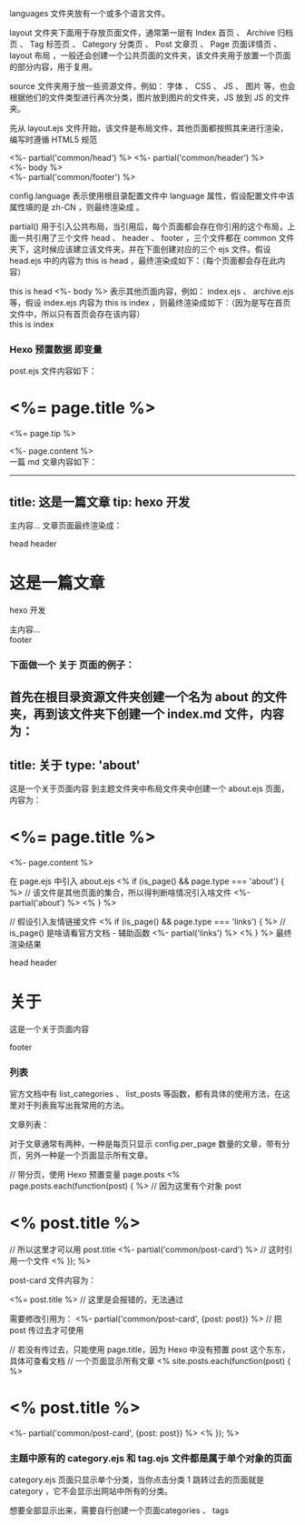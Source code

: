 languages 文件夹放有一个或多个语言文件。

layout 文件夹下面用于存放页面文件，通常第一层有 Index 首页 、 Archive 归档页 、 Tag 标签页 、 Category 分类页 、 Post 文章页 、 Page 页面详情页 、 layout 布局 ，一般还会创建一个公共页面的文件夹，该文件夹用于放置一个页面的部分内容，用于复用。

source 文件夹用于放一些资源文件，例如： 字体 、 CSS 、 JS 、 图片 等，也会根据他们的文件类型进行再次分类，图片放到图片的文件夹，JS 放到 JS 的文件夹。


先从 layout.ejs 文件开始，该文件是布局文件，其他页面都按照其来进行渲染，编写时遵循 HTML5 规范


<!DOCTYPE html>
<html lang="<%= config.language %>">
<head>
    <%- partial('common/head') %>
</head>
<body>
    <%- partial('common/header') %>
    <div class="wrapper">
        <%- body %>
    </div>
    <%- partial('common/footer') %>
</body>
</html>

config.language 表示使用根目录配置文件中 language 属性，假设配置文件中该属性填的是 zh-CN ，则最终渲染成 <html lang="zh-CN"> 。

partial() 用于引入公共布局，当引用后，每个页面都会存在你引用的这个布局，上面一共引用了三个文件 head 、 header 、 footer ，三个文件都在 common 文件夹下，这时候应该建立该文件夹，并在下面创建对应的三个 ejs 文件。假设 head.ejs 中的内容为 this is head ，最终渲染成如下：（每个页面都会存在此内容）
<head>
    this is head
</head>
<%- body %> 表示其他页面内容，例如： index.ejs 、 archive.ejs 等，假设 index.ejs 内容为 this is index ，则最终渲染成如下：（因为是写在首页文件中，所以只有首页会存在该内容）
<div class="wrapper">
    this is index
</div>


### Hexo 预置数据 即变量
post.ejs 文件内容如下：

<div class="post">
    <h1><%= page.title %></h1>
    <p><%= page.tip %></p>
    <div class="post-content">
        <%- page.content %>
    </div>
</div>
一篇 md 文章内容如下：

---
title: 这是一篇文章
tip: hexo 开发
---
主内容...
文章页面最终渲染成：

<!DOCTYPE html>
<html lang="zh-CN">
<head>
    head
</head>
<body>
    header
    <div class="wrapper">
        <div class="post">
            <h1>这是一篇文章</h1>
            <p>hexo 开发</p>
            <div class="post-content">
                主内容...
            </div>
        </div>
    </div>
    footer
</body>
</html>


### 下面做一个 关于 页面的例子：

首先在根目录资源文件夹创建一个名为 about 的文件夹，再到该文件夹下创建一个 index.md 文件，内容为：
---
title: 关于
type: 'about'
---
这是一个关于页面内容
到主题文件夹中布局文件夹中创建一个 about.ejs 页面，内容为：
<div class="about-page">
    <h1><%= page.title %></h1>
    <p><%- page.content %></p>
</div>
在 page.ejs 中引入 about.ejs
<% if (is_page() && page.type === 'about') { %>	// 该文件是其他页面的集合，所以得判断啥情况引入啥文件
	<%- partial('about') %>
<% } %>

// 假设引入友情链接文件
<% if (is_page() && page.type === 'links') { %>	// is_page() 是啥请看官方文档 - 辅助函数
	<%- partial('links') %>
<% } %>
最终渲染结果
<!DOCTYPE html>
<html lang="zh-CN">
<head>
    head
</head>
<body>
    header
    <div class="wrapper">
        <div class="about-page">
            <h1>关于</h1>
            <p>这是一个关于页面内容</p>
        </div>
    </div>
    footer
</body>
</html>


### 列表
官方文档中有 list_categories 、 list_posts 等函数，都有具体的使用方法，在这里对于列表我写出我常用的方法。

文章列表：

对于文章通常有两种，一种是每页只显示 config.per_page 数量的文章，带有分页，另外一种是一个页面显示所有文章。

// 带分页，使用 Hexo 预置变量 page.posts
<% page.posts.each(function(post) { %>	// 因为这里有个对象 post
	<h1><% post.title %></h1>	// 所以这里才可以用 post.title
	<%- partial('common/post-card') %>	// 这时引用一个文件
<% }); %>

post-card 文件内容为：
<div class="post-card">
    <%= post.title %>	// 这里是会报错的，无法通过
</div>

需要修改引用为：
<%- partial('common/post-card', {post: post}) %>	// 把 post 传过去才可使用

// 若没有传过去，只能使用 page.title，因为 Hexo 中没有预置 post 这个东东，具体可查看文档
// 一个页面显示所有文章
<% site.posts.each(function(post) { %>
	<h1><% post.title %></h1>
	<%- partial('common/post-card', {post: post}) %>
<% }); %>

### 主题中原有的 category.ejs 和 tag.ejs 文件都是属于单个对象的页面

category.ejs 页面只显示单个分类，当你点击分类 1 跳转过去的页面就是 category ，它不会显示出网站中所有的分类。

想要全部显示出来，需要自行创建一个页面categories 、 tags